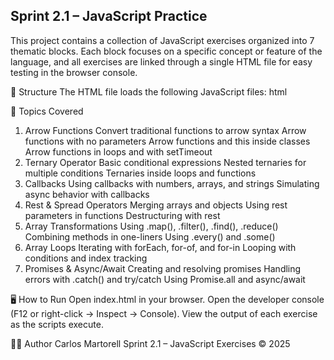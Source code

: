

## Sprint 2.1 – JavaScript Practice

This project contains a collection of JavaScript exercises organized into 7 thematic blocks. Each block focuses on a specific concept or feature of the language, and all exercises are linked through a single HTML file for easy testing in the browser console.


📁 Structure
The HTML file loads the following JavaScript files:
html
<script src="./exercici11.js"></script> <!-- Arrow Functions -->
<script src="./exercici12.js"></script> <!-- Ternary Operator -->
<script src="./exercici13.js"></script> <!-- Callbacks -->
<script src="./exercici14.js"></script> <!-- Rest & Spread -->
<script src="./exercici15.js"></script> <!-- Array Transformations -->
<script src="./exercici16.js"></script> <!-- Array Loops -->
<script src="./exercici17.js"></script> <!-- Promises & Async/Await -->


🧠 Topics Covered
1. Arrow Functions
Convert traditional functions to arrow syntax
Arrow functions with no parameters
Arrow functions and this inside classes
Arrow functions in loops and with setTimeout
2. Ternary Operator
Basic conditional expressions
Nested ternaries for multiple conditions
Ternaries inside loops and functions
3. Callbacks
Using callbacks with numbers, arrays, and strings
Simulating async behavior with callbacks
4. Rest & Spread Operators
Merging arrays and objects
Using rest parameters in functions
Destructuring with rest
5. Array Transformations
Using .map(), .filter(), .find(), .reduce()
Combining methods in one-liners
Using .every() and .some()
6. Array Loops
Iterating with forEach, for-of, and for-in
Looping with conditions and index tracking
7. Promises & Async/Await
Creating and resolving promises
Handling errors with .catch() and try/catch
Using Promise.all and async/await


🖥️ How to Run
Open index.html in your browser.
Open the developer console (F12 or right-click → Inspect → Console).
View the output of each exercise as the scripts execute.


👨‍💻 Author
Carlos Martorell Sprint 2.1 – JavaScript Exercises © 2025
